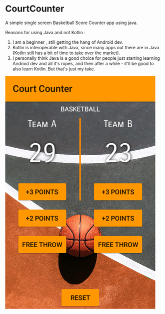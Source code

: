 # CourtCounter
A simple single screen Basketball Score Counter app using java.

Reasons for using Java and not Kotlin : 
1. I am a beginner , still getting the hang of Android dev. 
2. Kotlin is interoperable with Java, since many apps out there are in Java (Kotlin still has a bit of time to take over the market).
3. I personally think Java is a good choice for people just starting learning Android dev and all it's ropes, and then after a while - it'll be good to also learn Kotlin. But that's just my take. 


![alt text](Screenshot_2018-07-21-17-52-59-1.png "A demo of the app.")
